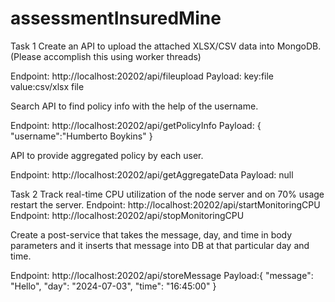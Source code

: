 # assessmentInsuredMine
Task 1
Create an API  to upload the attached XLSX/CSV data into MongoDB. (Please accomplish this using worker threads)

Endpoint: http://localhost:20202/api/fileupload
Payload: 
    key:file
    value:csv/xlsx file


Search API to find policy info with the help of the username.

Endpoint: http://localhost:20202/api/getPolicyInfo
Payload: 
        {
            "username":"Humberto Boykins"
        }
    

API to provide aggregated policy by each user.

Endpoint: http://localhost:20202/api/getAggregateData
Payload: null

Task 2
Track real-time CPU utilization of the node server and on 70% usage restart the server.
Endpoint: http://localhost:20202/api/startMonitoringCPU
Endpoint: http://localhost:20202/api/stopMonitoringCPU


Create a post-service that takes the message, day, and time in body parameters and it inserts that message into DB at that particular day and time.

Endpoint: http://localhost:20202/api/storeMessage
Payload:{
    "message": "Hello",
    "day": "2024-07-03",
    "time": "16:45:00"
}
